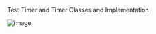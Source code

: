 Test Timer and Timer Classes and Implementation

![image](https://github.com/user-attachments/assets/198ba8fc-2e10-41b0-94d9-b84e75352180)
